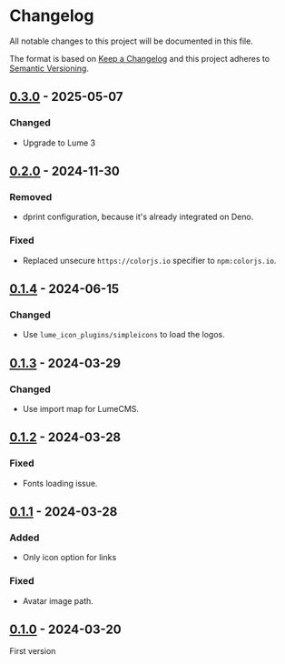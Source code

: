 <!-- deno-fmt-ignore-file -->

# Changelog
All notable changes to this project will be documented in this file.

The format is based on [Keep a Changelog](http://keepachangelog.com/) and this
project adheres to [Semantic Versioning](http://semver.org/).

## [0.3.0] - 2025-05-07
### Changed
- Upgrade to Lume 3

## [0.2.0] - 2024-11-30
### Removed
- dprint configuration, because it's already integrated on Deno.

### Fixed
- Replaced unsecure `https://colorjs.io` specifier to `npm:colorjs.io`.

## [0.1.4] - 2024-06-15
### Changed
- Use `lume_icon_plugins/simpleicons` to load the logos.

## [0.1.3] - 2024-03-29
### Changed
- Use import map for LumeCMS.

## [0.1.2] - 2024-03-28
### Fixed
- Fonts loading issue.

## [0.1.1] - 2024-03-28
### Added
- Only icon option for links

### Fixed
- Avatar image path.

## [0.1.0] - 2024-03-20
First version

[0.3.0]: https://github.com/lumeland/theme-simple-me/compare/v0.2.0...v0.3.0
[0.2.0]: https://github.com/lumeland/theme-simple-me/compare/v0.1.4...v0.2.0
[0.1.4]: https://github.com/lumeland/theme-simple-me/compare/v0.1.3...v0.1.4
[0.1.3]: https://github.com/lumeland/theme-simple-me/compare/v0.1.2...v0.1.3
[0.1.2]: https://github.com/lumeland/theme-simple-me/compare/v0.1.1...v0.1.2
[0.1.1]: https://github.com/lumeland/theme-simple-me/compare/v0.1.0...v0.1.1
[0.1.0]: https://github.com/lumeland/theme-simple-me/releases/tag/v0.1.0
